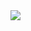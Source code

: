 <!DOCTYPE html>
<html>
  <head>
<tittle></tittle>
    <link rel="stylesheet" href="styles.css" />
  </head>
  <body>
<img src="https://media.tenor.com/HaT3sWGyKs4AAAAC/goku-warmup.gif"/>

  </body>
</html>
